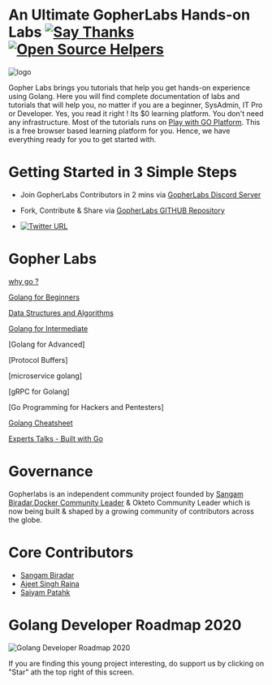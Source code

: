 # An Ultimate GopherLabs Hands-on Labs [![Say Thanks](https://img.shields.io/badge/SayThanks.io-%E2%98%BC-1EAEDB.svg)](https://saythanks.io/to/collabnix) [![Open Source Helpers](https://www.codetriage.com/collabnix/gopherlabs/badges/users.svg)](https://www.codetriage.com/collabnix/gopherlabs)

![logo](https://raw.githubusercontent.com/collabnix/gopherlabs/master/img/welcome_gopherlabs.gif)




Gopher Labs brings you tutorials that help you get hands-on experience using Golang. Here you will find complete documentation of labs and tutorials that will help you, no matter if you are a beginner, SysAdmin, IT Pro or Developer.
Yes, you read it right ! Its $0 learning platform. You don't need any infrastructure. Most of the tutorials runs on [Play with GO Platform](
https://play.golang.org). This is a free browser based learning platform for you. Hence, we have everything ready for you to get started with.


#  Getting Started in 3 Simple Steps

- Join GopherLabs Contributors in 2 mins via [GopherLabs Discord Server](https://discord.gg/S3GtFvT)

- Fork, Contribute & Share via [GopherLabs GITHUB Repository](https://github.com/collabnix/gopherlabs)

-  [![Twitter URL](https://img.shields.io/twitter/url/https/twitter.com/fold_left.svg?style=social&label=Follow%20%40BiradarSangam)](https://twitter.com/BiradarSangam)





# Gopher Labs

[why go ?](https://www.slideshare.net/sangambiradar370/welcome-to-gopherlabs-why-go-golang)

[Golang for Beginners](./Beginners/readme.md) 

[Data Structures and Algorithms](./Data_Structures_Go/README.md) 

[Golang for Intermediate](./Intermediate/readme.md)  

[Golang for Advanced] 

[Protocol Buffers] 

[microservice golang] 

[gRPC for Golang]

[Go Programming for Hackers and Pentesters]

[Golang Cheatsheet](./Golang_Cheatsheet.md)  

[Experts Talks - Built with Go](./BuiltwithGo/redme.md) 


# Governance

Gopherlabs is an independent community project founded by [Sangam Biradar](https://github.com/sangam14),[Docker Community Leader](https://twitter.com/BiradarSangam) & Okteto Community Leader which is now being built & shaped by a growing community of contributors across the globe.

# Core Contributors

- [Sangam Biradar](https://github.com/sangam14)
- [Ajeet Singh Raina](https://github.com/ajeetraina)
- [Saiyam Patahk](https://github.com/saiyam1814)



# Golang Developer Roadmap 2020

 ![Golang Developer Roadmap 2020](https://raw.githubusercontent.com/collabnix/gopherlabs/master/img/golang-developer-roadmap.png)
 


If you are finding this young project interesting, do support us by clicking on "Star" ath the top right of this screen.




